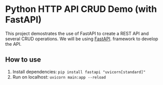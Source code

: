 # Python HTTP API CRUD Demo (with FastAPI)

This project demostrates the use of FastAPI to create a REST API and several CRUD operations. We will be using [FastAPI](https://fastapi.tiangolo.com/). framework to develop the API.

## How to use

1. Install dependencies: `pip install fastapi "uvicorn[standard]"`
2. Run on localhost: `uvicorn main:app --reload`